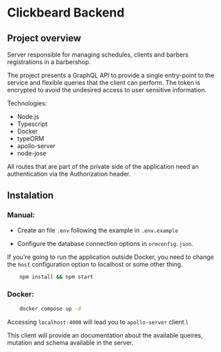 # Clickbeard Backend

## Project overview
Server responsible for managing schedules, clients and barbers registrations in a barbershop.

The project presents a GraphQL API to provide a single entry-point to the service and flexible queries that the client can perform.
The token is encrypted to avoid the undesired access to user sensitive information.

Technologies:
-   Node.js
-   Typescript
-   Docker
-   typeORM
-   apollo-server
-   node-jose

All routes that are part of the private side of the application need an authentication via the Authorization header. 

## Instalation

### Manual:

-   Create an file `.env` following the example in `.env.example`

*   Configure the database connection options in `ormconfig.json`.

If you're going to run the application outside Docker, you need to change the `host` configuration option to localhost or some other thing.

```bash
    npm install && npm start
```

### Docker:

```bash
    docker compose up -d
```

Accessing `localhost:4000` will lead you to `apollo-server` client.\

This client will provide an documentation about the available queires, mutation and schema available in the server.
